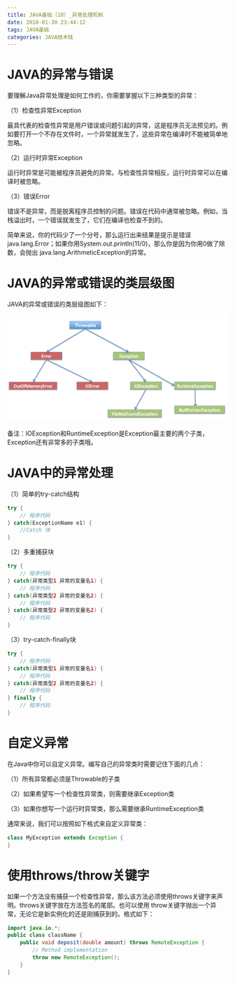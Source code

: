 ```yaml
---
title: JAVA基础（10）_异常处理机制
date: 2018-01-30 23:44:12
tags: JAVA基础
categories: JAVA技术栈
---
```


# JAVA的异常与错误

要理解Java异常处理是如何工作的，你需要掌握以下三种类型的异常：

（1）检查性异常Exception

最具代表的检查性异常是用户错误或问题引起的异常，这是程序员无法预见的。例如要打开一个不存在文件时，一个异常就发生了，这些异常在编译时不能被简单地忽略。

（2）运行时异常Exception

运行时异常是可能被程序员避免的异常。与检查性异常相反，运行时异常可以在编译时被忽略。

（3）错误Error

错误不是异常，而是脱离程序员控制的问题。错误在代码中通常被忽略。例如，当栈溢出时，一个错误就发生了，它们在编译也检查不到的。

简单来说，你的代码少了一个分号，那么运行出来结果是提示是错误 java.lang.Error；如果你用System.out.println(11/0)，那么你是因为你用0做了除数，会抛出 java.lang.ArithmeticException的异常。

# JAVA的异常或错误的类层级图

JAVA的异常或错误的类层级图如下：

![](/images/java_syntax_10_1.png)

备注：IOException和RuntimeException是Exception最主要的两个子类，Exception还有非常多的子类哦。

# JAVA中的异常处理

（1）简单的try-catch结构

```java
try {
    // 程序代码
} catch(ExceptionName e1) {
    //Catch 块
}
```

（2）多重捕获块

```java
try {
    // 程序代码
} catch(异常类型1 异常的变量名1) {
    // 程序代码
} catch(异常类型2 异常的变量名2) {
    // 程序代码
} catch(异常类型2 异常的变量名2) {
    // 程序代码
}
```

（3）try-catch-finally块

```java
try {
    // 程序代码
} catch(异常类型1 异常的变量名1) {
    // 程序代码
} catch(异常类型2 异常的变量名2) {
    // 程序代码
} finally {
    // 程序代码
}
```

# 自定义异常

在Java中你可以自定义异常。编写自己的异常类时需要记住下面的几点：

（1）所有异常都必须是Throwable的子类

（2）如果希望写一个检查性异常类，则需要继承Exception类

（3）如果你想写一个运行时异常类，那么需要继承RuntimeException类

通常来说，我们可以按照如下格式来自定义异常类：

```java
class MyException extends Exception {
}
```

# 使用throws/throw关键字

如果一个方法没有捕获一个检查性异常，那么该方法必须使用throws关键字来声明。throws关键字放在方法签名的尾部。也可以使用 throw关键字抛出一个异常，无论它是新实例化的还是刚捕获到的。格式如下：

```java
import java.io.*;
public class className {
    public void deposit(double amount) throws RemoteException {
        // Method implementation
        throw new RemoteException();
    }
}
```
